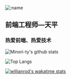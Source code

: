 ![:name](https://count.getloli.com/@:Minori-ty)

## 前端工程师—天平

### 热爱前端、热爱技术

![Minori-ty's github stats](https://github-readme-stats.vercel.app/api?username=Minori-ty&show_icons=true&theme=vue)

![Top Langs](https://github-readme-stats.vercel.app/api/top-langs/?username=Minori-ty)

[![willianrod's wakatime stats](https://github-readme-stats.vercel.app/api/wakatime?username=Minori-ty)](https://github.com/anuraghazra/github-readme-stats)
